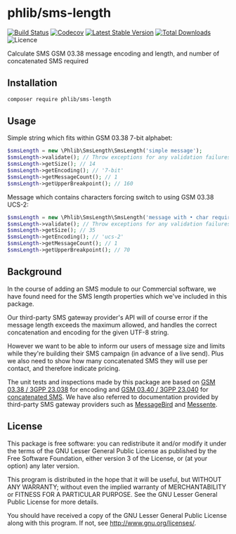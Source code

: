 # phlib/sms-length

[![Build Status](https://img.shields.io/travis/phlib/sms-length/master.svg?style=flat-square)](https://travis-ci.org/phlib/sms-length)
[![Codecov](https://img.shields.io/codecov/c/github/phlib/sms-length.svg?style=flat-square)](https://codecov.io/gh/phlib/sms-length)
[![Latest Stable Version](https://img.shields.io/packagist/v/phlib/sms-length.svg?style=flat-square)](https://packagist.org/packages/phlib/sms-length)
[![Total Downloads](https://img.shields.io/packagist/dt/phlib/sms-length.svg?style=flat-square)](https://packagist.org/packages/phlib/sms-length)
![Licence](https://img.shields.io/github/license/phlib/sms-length.svg?style=flat-square)

Calculate SMS GSM 03.38 message encoding and length, and number of concatenated SMS required

## Installation

```sh
composer require phlib/sms-length
```

## Usage

Simple string which fits within GSM 03.38 7-bit alphabet:

```php
$smsLength = new \Phlib\SmsLength\SmsLength('simple message');
$smsLength->validate(); // Throw exceptions for any validation failures
$smsLength->getSize(); // 14
$smsLength->getEncoding(); // '7-bit'
$smsLength->getMessageCount(); // 1
$smsLength->getUpperBreakpoint(); // 160
```

Message which contains characters forcing switch to using GSM 03.38 UCS-2:

```php
$smsLength = new \Phlib\SmsLength\SmsLength('message with • char requiring UCS-2');
$smsLength->validate(); // Throw exceptions for any validation failures
$smsLength->getSize(); // 35
$smsLength->getEncoding(); // 'ucs-2'
$smsLength->getMessageCount(); // 1
$smsLength->getUpperBreakpoint(); // 70
```

## Background

In the course of adding an SMS module to our Commercial software, we have found
need for the SMS length properties which we've included in this package.

Our third-party SMS gateway provider's API will of course error if the message
length exceeds the maximum allowed, and handles the correct concatenation and
encoding for the given UTF-8 string.

However we want to be able to inform our users of message size and limits while
they're building their SMS campaign (in advance of a live send). Plus we also
need to show how many concatenated SMS they will use per contact, and therefore
indicate pricing.

The unit tests and inspections made by this package are based on
[GSM 03.38 / 3GPP 23.038](https://en.wikipedia.org/wiki/GSM_03.38) for encoding
and [GSM 03.40 / 3GPP 23.040](https://en.wikipedia.org/wiki/GSM_03.40) for
[concatenated SMS](https://en.wikipedia.org/wiki/Concatenated_SMS). We have also
referred to documentation provided by third-party SMS gateway providers such as
[MessageBird](https://support.messagebird.com/hc/en-us/articles/208739745-How-long-can-a-text-message-be-)
and [Messente](https://messente.com/documentation/tools/sms-length-calculator).

## License

This package is free software: you can redistribute it and/or modify
it under the terms of the GNU Lesser General Public License as published by
the Free Software Foundation, either version 3 of the License, or
(at your option) any later version.

This program is distributed in the hope that it will be useful,
but WITHOUT ANY WARRANTY; without even the implied warranty of
MERCHANTABILITY or FITNESS FOR A PARTICULAR PURPOSE.  See the
GNU Lesser General Public License for more details.

You should have received a copy of the GNU Lesser General Public License
along with this program.  If not, see <http://www.gnu.org/licenses/>.
